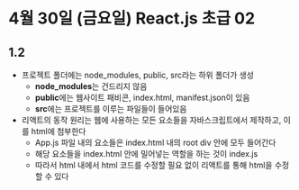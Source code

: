 # 4월 30일 (금요일) React.js 초급 02

## 1.2

- 프로젝트 폴더에는 node_modules, public, src라는 하위 폴더가 생성
  - **node_modules**는 건드리지 않음
  - **public**에는 웹사이트 패비콘, index.html, manifest.json이 있음
  - **src**에는 프로젝트를 이루는 파일들이 들어있음
- 리액트의 동작 원리는 웹에 사용하는 모든 요소들을 자바스크립트에서 제작하고, 이를 html에 첨부한다
  - App.js 파일 내의 요소들은 index.html 내의 root div 안에 모두 들어간다
  - 해당 요소들을 index.html 안에 밀어넣는 역할을 하는 것이 index.js
  - 따라서 html 내에서 html 코드를 수정할 필요 없이 리액트를 통해 html을 수정할 수 있다
